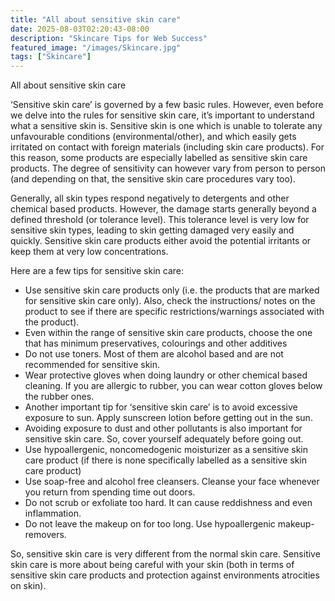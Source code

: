 ```yaml
---
title: "All about sensitive skin care"
date: 2025-08-03T02:20:43-08:00
description: "Skincare Tips for Web Success"
featured_image: "/images/Skincare.jpg"
tags: ["Skincare"]
---
```


All about sensitive skin care 

‘Sensitive skin care’ is governed by a few basic rules. However, even before we delve into the rules for sensitive skin care, it’s important to understand what a sensitive skin is. Sensitive skin is one which is unable to tolerate any unfavourable conditions (environmental/other), and which easily gets irritated on contact with foreign materials (including skin care products). For this reason, some products are especially labelled as sensitive skin care products. The degree of sensitivity can however vary from person to person (and depending on that, the sensitive skin care procedures vary too).  

Generally, all skin types respond negatively to detergents and other chemical based products. However, the damage starts generally beyond a defined threshold (or tolerance level). This tolerance level is very low for sensitive skin types, leading to skin getting damaged very easily and quickly.  Sensitive skin care products either avoid the potential irritants or keep them at very low concentrations. 

Here are a few tips for sensitive skin care:
* Use sensitive skin care products only (i.e. the products that are marked for sensitive skin care only). Also, check the instructions/ notes on the product to see if there are specific restrictions/warnings associated with the product).
* Even within the range of sensitive skin care products, choose the one that has minimum preservatives, colourings and other additives
* Do not use toners. Most of them are alcohol based and are not recommended for sensitive skin.
* Wear protective gloves when doing laundry or other chemical based cleaning.  If you are allergic to rubber, you can wear cotton gloves below the rubber ones.
* Another important tip for ‘sensitive skin care’ is to avoid excessive exposure to sun. Apply sunscreen lotion before getting out in the sun.
* Avoiding exposure to dust and other pollutants is also important for sensitive skin care. So, cover yourself adequately before going out.
* Use hypoallergenic, noncomedogenic moisturizer as a sensitive skin care product (if there is none specifically labelled as a sensitive skin care product)
* Use soap-free and alcohol free cleansers. Cleanse your face whenever you return from spending time out doors. 
* Do not scrub or exfoliate too hard. It can cause reddishness and even inflammation.
* Do not leave the makeup on for too long. Use hypoallergenic makeup- removers.

So, sensitive skin care is very different from the normal skin care. Sensitive skin care is more about being careful with your skin (both in terms of sensitive skin care products and protection against environments atrocities on skin).


